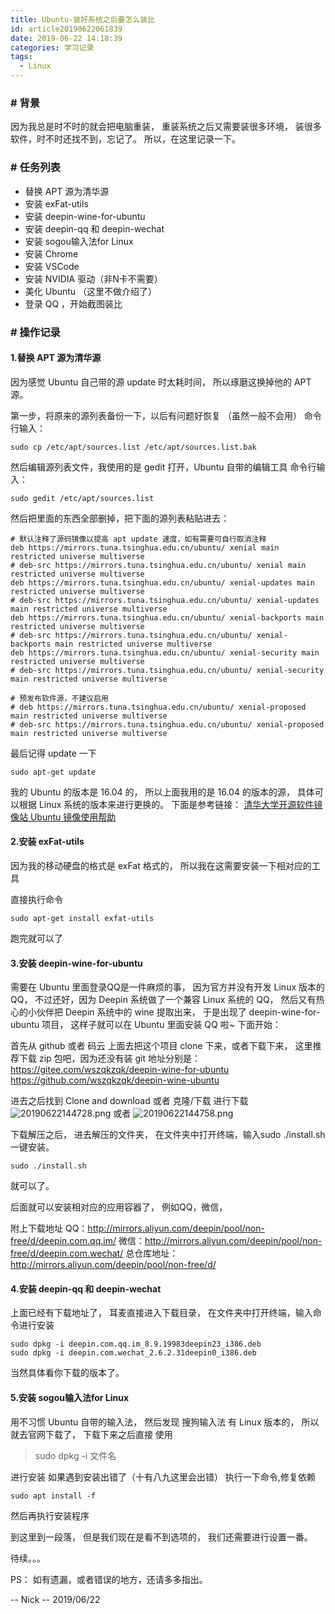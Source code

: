 ```yaml
---
title: Ubuntu-装好系统之后要怎么装比
id: article20190622061839
date: 2019-06-22 14:18:39
categories: 学习记录
tags:
  - Linux
---
```


### # 背景
因为我总是时不时的就会把电脑重装，
重装系统之后又需要装很多环境，
装很多软件，时不时还找不到，忘记了。
所以，在这里记录一下。

<!--more-->

### # 任务列表
  - 替换 APT 源为清华源
  - 安装 exFat-utils
  - 安装 deepin-wine-for-ubuntu
  - 安装 deepin-qq 和 deepin-wechat
  - 安装 sogou输入法for Linux
  - 安装 Chrome
  - 安装 VSCode
  - 安装 NVIDIA 驱动（非N卡不需要）
  - 美化 Ubuntu （这里不做介绍了）
  - 登录 QQ ，开始截图装比

### # 操作记录

#### 1.替换 APT 源为清华源
因为感觉 Ubuntu 自己带的源 update 时太耗时间，
所以琢磨这换掉他的 APT 源。

第一步，将原来的源列表备份一下，以后有问题好恢复
（虽然一般不会用）
命令行输入：
``` shell
sudo cp /etc/apt/sources.list /etc/apt/sources.list.bak
```

然后编辑源列表文件，我使用的是 gedit 打开，Ubuntu 自带的编辑工具
命令行输入：
``` shell
sudo gedit /etc/apt/sources.list
```

然后把里面的东西全部删掉，把下面的源列表粘贴进去：
``` shell
# 默认注释了源码镜像以提高 apt update 速度，如有需要可自行取消注释
deb https://mirrors.tuna.tsinghua.edu.cn/ubuntu/ xenial main restricted universe multiverse
# deb-src https://mirrors.tuna.tsinghua.edu.cn/ubuntu/ xenial main restricted universe multiverse
deb https://mirrors.tuna.tsinghua.edu.cn/ubuntu/ xenial-updates main restricted universe multiverse
# deb-src https://mirrors.tuna.tsinghua.edu.cn/ubuntu/ xenial-updates main restricted universe multiverse
deb https://mirrors.tuna.tsinghua.edu.cn/ubuntu/ xenial-backports main restricted universe multiverse
# deb-src https://mirrors.tuna.tsinghua.edu.cn/ubuntu/ xenial-backports main restricted universe multiverse
deb https://mirrors.tuna.tsinghua.edu.cn/ubuntu/ xenial-security main restricted universe multiverse
# deb-src https://mirrors.tuna.tsinghua.edu.cn/ubuntu/ xenial-security main restricted universe multiverse

# 预发布软件源，不建议启用
# deb https://mirrors.tuna.tsinghua.edu.cn/ubuntu/ xenial-proposed main restricted universe multiverse
# deb-src https://mirrors.tuna.tsinghua.edu.cn/ubuntu/ xenial-proposed main restricted universe multiverse
```

最后记得 update 一下
``` shell
sudo apt-get update
```


我的 Ubuntu 的版本是 16.04 的，
所以上面我用的是 16.04 的版本的源，
具体可以根据 Linux 系统的版本来进行更换的。
下面是参考链接：
[清华大学开源软件镜像站 Ubuntu 镜像使用帮助](https://mirrors.tuna.tsinghua.edu.cn/help/ubuntu/)


#### 2.安装 exFat-utils
因为我的移动硬盘的格式是 exFat 格式的，
所以我在这需要安装一下相对应的工具

直接执行命令 
``` shell
sudo apt-get install exfat-utils
```
跑完就可以了

#### 3.安装 deepin-wine-for-ubuntu
需要在 Ubuntu 里面登录QQ是一件麻烦的事，
因为官方并没有开发 Linux 版本的QQ，
不过还好，因为 Deepin 系统做了一个兼容 Linux 系统的 QQ，
然后又有热心的小伙伴把 Deepin 系统中的 wine 提取出来，
于是出现了 deepin-wine-for-ubuntu 项目，
这样子就可以在 Ubuntu 里面安装 QQ 啦~
下面开始：

首先从 github 或者 码云 上面去把这个项目 clone 下来，或者下载下来，
这里推荐下载 zip 包吧，因为还没有装 git
地址分别是：
https://gitee.com/wszqkzqk/deepin-wine-for-ubuntu
https://github.com/wszqkzqk/deepin-wine-ubuntu

进去之后找到 Clone and download 或者 克隆/下载
进行下载
![20190622144728.png](https://i.loli.net/2019/06/22/5d0dcf01eb23756592.png)
或者
![20190622144758.png](https://i.loli.net/2019/06/22/5d0dcf204757d67543.png)

下载解压之后，
进去解压的文件夹，
在文件夹中打开终端，输入sudo ./install.sh一键安装。
``` shell
sudo ./install.sh
```
就可以了。

后面就可以安装相对应的应用容器了，
例如QQ，微信，

附上下载地址
QQ：http://mirrors.aliyun.com/deepin/pool/non-free/d/deepin.com.qq.im/
微信：http://mirrors.aliyun.com/deepin/pool/non-free/d/deepin.com.wechat/
总仓库地址：http://mirrors.aliyun.com/deepin/pool/non-free/d/


#### 4.安装 deepin-qq 和 deepin-wechat
上面已经有下载地址了，
耳麦直接进入下载目录，
在文件夹中打开终端，输入命令进行安装
``` shell
sudo dpkg -i deepin.com.qq.im_8.9.19983deepin23_i386.deb
sudo dpkg -i deepin.com.wechat_2.6.2.31deepin0_i386.deb

```
当然具体看你下载的版本了。


#### 5.安装 sogou输入法for Linux
用不习惯 Ubuntu 自带的输入法，
然后发现 搜狗输入法 有 Linux 版本的，
所以就去官网下载了，
下载下来之后直接 使用

> sudo dpkg -i 文件名

进行安装
如果遇到安装出错了（十有八九这里会出错）
执行一下命令,修复依赖
``` shell
sudo apt install -f
```
然后再执行安装程序

到这里到一段落，
但是我们现在是看不到选项的，
我们还需要进行设置一番。


待续。。。

PS：
如有遗漏，或者错误的地方，还请多多指出。

-- Nick
-- 2019/06/22
